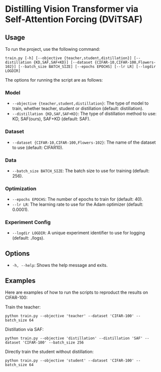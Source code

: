 # Distilling Vision Transformer via Self-Attention Forcing (DViTSAF)


## Usage

To run the project, use the following command:
```
train.py [-h] [--objective {teacher,student,distillation}] [--distillation {KD,SAF,SAF+KD}] [--dataset {CIFAR-10,CIFAR-100,Flowers-102}] [--batch_size BATCH_SIZE] [--epochs EPOCHS] [--lr LR] [--logdir LOGDIR]
```
The options for running the script are as follows:

### Model

* `--objective {teacher,student,distillation}`: The type of model to train, whether teacher, student or distillation (default: distillation).
* `--distillation {KD,SAF,SAF+KD}`: The type of distillation method to use: KD, SAF(ours), SAF+KD (default: SAF).

### Dataset

* `--dataset {CIFAR-10,CIFAR-100,Flowers-102}`: The name of the dataset to use (default: CIFAR10).

### Data

* `--batch_size BATCH_SIZE`: The batch size to use for training (default: 256).

### Optimization

* `--epochs EPOCHS`: The number of epochs to train for (default: 40).
* `--lr LR`: The learning rate to use for the Adam optimizer (default: 0.0001).

### Experiment Config

* `--logdir LOGDIR`: A unique experiment identifier to use for logging (default: ./logs).

## Options

* `-h, --help`: Shows the help message and exits.

## Examples

Here are examples of how to run the scripts to reproduct the results on CIFAR-100:

Train the teacher:
```
python train.py --objective 'teacher' --dataset 'CIFAR-100' --batch_size 64
```
Distillation via SAF:
```
python train.py --objective 'distillation' --distillation 'SAF' --dataset 'CIFAR-100' --batch_size 256
```
Directly train the student without distillation:
```
python train.py --objective 'student' --dataset 'CIFAR-100' --batch_size 64
```
